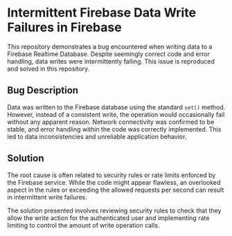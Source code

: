 # Intermittent Firebase Data Write Failures in Firebase

This repository demonstrates a bug encountered when writing data to a Firebase Realtime Database.  Despite seemingly correct code and error handling, data writes were intermittently failing. This issue is reproduced and solved in this repository.

## Bug Description
Data was written to the Firebase database using the standard `set()` method. However, instead of a consistent write, the operation would occasionally fail without any apparent reason. Network connectivity was confirmed to be stable, and error handling within the code was correctly implemented. This led to data inconsistencies and unreliable application behavior.

## Solution
The root cause is often related to security rules or rate limits enforced by the Firebase service.  While the code might appear flawless, an overlooked aspect in the rules or exceeding the allowed requests per second can result in intermittent write failures.

The solution presented involves reviewing security rules to check that they allow the write action for the authenticated user and implementing rate limiting to control the amount of write operation calls.